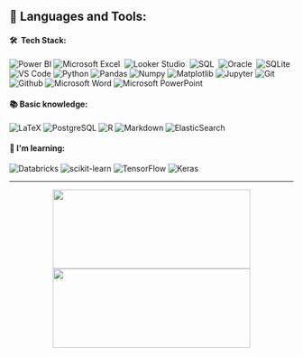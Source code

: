 ## 🚀 **Languages and Tools:**

 #### 🛠 &nbsp;Tech Stack:
 ![Power BI](https://img.shields.io/badge/-Power%20BI-black?style=flat-square&logo=Power-BI)
 ![Microsoft Excel](https://img.shields.io/badge/Microsoft_Excel-217346?style=flat&logo=microsoft-excel&logoColor=white)&nbsp;
 ![Looker Studio](https://img.shields.io/badge/-DataStudio-05122A?style=flat&logo=GoogleDataStudio)&nbsp;
 ![SQL](https://img.shields.io/badge/-SQLServer-05122A?style=flat&logo=MicrosoftSQLServer)&nbsp;
 ![Oracle](https://img.shields.io/badge/-Oracle-05122A?style=flat&logo=Oracle)&nbsp;
 ![SQLite](https://img.shields.io/badge/sqlite-%2307405e.svg?style=flat&logo=sqlite&logoColor=white)
 ![VS Code](https://img.shields.io/badge/-VS%20Code-black?style=flat-squareflat-square&logo=visual-studio-code)
 ![Python](https://img.shields.io/badge/-Python-black?style=flat-square&logo=Python)
 ![Pandas](https://img.shields.io/badge/-Pandas-black?style=flat-squareflat-square&logo=Pandas)
 ![Numpy](https://img.shields.io/badge/-Numpy-black?style=flat-squareflat-square&logo=Numpy)
 ![Matplotlib](https://img.shields.io/badge/Matplotlib-%23ffffff.svg?style=flat&logo=Matplotlib&logoColor=black)
 ![Jupyter](https://img.shields.io/badge/-Jupyter-black?style=flat-squareflat-square&logo=Jupyter)
 ![Git](https://img.shields.io/badge/-Git-black?style=flat-square&logo=Git)
 ![Github](https://img.shields.io/badge/-Github-black?style=flat-squareflat-square&logo=Github)
 ![Microsoft Word](https://img.shields.io/badge/Microsoft_Word-2B579A?style=flat&logo=microsoft-word&logoColor=white)
 ![Microsoft PowerPoint](https://img.shields.io/badge/Microsoft_PowerPoint-B7472A?style=flat&logo=microsoft-powerpoint&logoColor=white)

 
 
 #### 📚 Basic knowledge:
 
 ![LaTeX](https://img.shields.io/badge/latex-%23008080.svg?style=flat&logo=latex&logoColor=white)
 ![PostgreSQL](https://img.shields.io/badge/-PostgreSQL-black?style=flat-square&logo=PostgreSQL)
 ![R](https://img.shields.io/badge/-R-black?style=flat-square&logo=R)
 ![Markdown](https://img.shields.io/badge/markdown-%23000000.svg?style=flat&logo=markdown&logoColor=white)
 ![ElasticSearch](https://img.shields.io/badge/-ElasticSearch-005571?style=flat&logo=elasticsearch)
 
 #### 🌱 I'm learning:
 
 ![Databricks](https://img.shields.io/badge/-Databricks-black?style=flat-square&logo=Databricks)
 ![scikit-learn](https://img.shields.io/badge/scikit--learn-%23F7931E.svg?style=flat&logo=scikit-learn&logoColor=white)
 ![TensorFlow](https://img.shields.io/badge/TensorFlow-%23FF6F00.svg?style=flat&logo=TensorFlow&logoColor=white)
 ![Keras](https://img.shields.io/badge/Keras-%23D00000.svg?style=flat&logo=Keras&logoColor=white)

 ---

<div id="header" align="center">

<img width="350px" height="140em" src="https://github-readme-stats.vercel.app/api/top-langs/?username=marianamoledo&hide=html&layout=compact&theme=dark" /></td> <a href="https://github.com/marianamoledo/"> <img width="350px" height="140em" src="https://github-readme-stats.vercel.app/api?username=marianamoledo&show_icons=true&theme=dark&include_commits=true"/>
</a>
